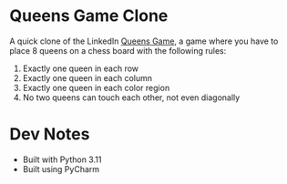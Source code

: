 # Queens Game Clone
A quick clone of the LinkedIn [Queens Game](https://www.linkedin.com/games/queens/), a game where you have to place 8 queens on a chess board with the following rules:

1. Exactly one queen in each row
2. Exactly one queen in each column
3. Exactly one queen in each color region
4. No two queens can touch each other, not even diagonally

# Dev Notes
- Built with Python 3.11
- Built using PyCharm